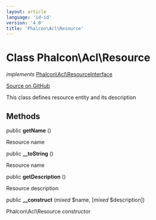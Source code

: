 ```yaml
---
layout: article
language: 'id-id'
version: '4.0'
title: 'Phalcon\Acl\Resource'
---
```


# Class **Phalcon\Acl\Resource**

*implements* [Phalcon\Acl\ResourceInterface](api/Phalcon_Acl_ResourceInterface)

<a href="https://github.com/phalcon/cphalcon/tree/v4.0.0/phalcon/acl/resource.zep" class="btn btn-default btn-sm">Source on GitHub</a>

This class defines resource entity and its description

## Methods

public **getName** ()

Resource name

public **__toString** ()

Resource name

public **getDescription** ()

Resource description

public **__construct** (*mixed* $name, [*mixed* $description])

Phalcon\Acl\Resource constructor